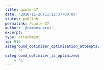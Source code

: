 ```yaml
---
title: quote-37
date: '2018-11-26T11:12:37+00:00'
status: publish
permalink: /quote-37
author: '@ramonsuarez'
excerpt: ''
type: attachment
id: 915
siteground_optimizer_optimization_attempts:
    - '1'
siteground_optimizer_is_optimized:
    - '1'
---
```

<!DOCTYPE html PUBLIC "-//W3C//DTD HTML 4.0 Transitional//EN" "http://www.w3.org/TR/REC-html40/loose.dtd">
<?xml encoding="UTF-8">
